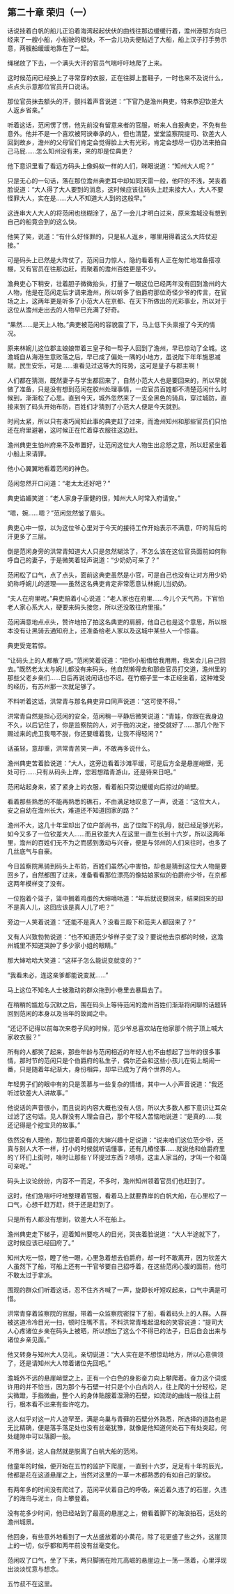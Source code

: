 ## 第二十章 **荣归（一）**

话说挂着白帆的船儿正沿着海湾起起伏伏的曲线往那边缓缓行着，澹州港那方向已经来了一艘小船，小船驶的极快，不一会儿功夫便贴近了大船，船上汉子打手势示意，两艘船缓缓地靠在了一起。

绳梯放了下去，一个满头大汗的官员气喘吁吁地爬了上来。

这时候范闲已经换上了寻常穿的衣服，正在往脚上套鞋子，一时也来不及说什么，点点头示意那位官员开口说话。

那位官员抹去额头的汗，颤抖着声音说道：“下官乃是澹州典吏，特来恭迎钦差大人返乡省亲。”

听着这话，范闲愣了愣，他先前没有留意来者的官服，听来人自报典吏，不免有些意外。他并不是一个喜欢被阿谀奉承的人，但也清楚，堂堂监察院提司、钦差大人回到故乡，澹州的父母官们肯定会觉得脸上大有光彩，肯定会想尽一切办法来拍自己马屁……怎么知州没有来，来的却是位典吏？

他下意识里看了看远方码头上像蚂蚁一样的人们，眯眼说道：“知州大人呢？”

只是无心的一句话，落在那位澹州典吏耳中却如同天雷一般，他吓的不浅，哭丧着脸说道：“大人得了大人要到的消息，这时候应该往码头上赶来接大人，大人不要怪罪大人，实在是……大人不知道大人到的这般早。”

这连串大人大人的将范闲也绕糊涂了，品了一会儿才明白过来，原来澹城没有想到自己的船竟会到的这么快。

他笑了笑，说道：“有什么好怪罪的，只是私人返乡，哪里用得着这么大阵仗迎接。”

可是码头上已然是大阵仗了，范闲目力惊人，隐约看着有人正在匆忙地准备搭凉棚，又有官员在往那边赶，而聚着的澹州百姓更是不少。

澹典吏心下稍安，壮着胆子微微抬头，打量了一眼这位已经两年没有回到澹州的大人物，他是在范闲走后才调来澹州，所以听多了伯爵府那位奇怪少爷的传言，在官场之上，这两年更是听多了小范大人在京都、在天下所做出的光彩事业，所以对于这位从澹州走出去的人物早已充满了好奇。

“果然……是天上人物。”典吏被范闲的容貌震了下，马上低下头禀报了今天的情况。

原来林婉儿这位郡主娘娘带着三皇子和一帮子人回到了澹州，早已惊动了全城。这澹城自从海港生意败落之后，早已成了偏处一隅的小地方，虽说陛下年年施恩减赋，民生安乐，可是……谁看见过这等大的阵势，这可是皇子与郡主啊！

人们都在猜测，既然妻子与学生都回来了，自然小范大人也是要回来的，所以早就做了准备，只是没有想到范闲在胶州处理事情，一应官员百姓都不清楚范闲什么时候到，渐渐松了心思。直到今天，城外忽然来了一支全黑色的骑兵，穿过城防，直接来到了码头开始布防，百姓们才猜到了小范大人便是今天就到。

时间太紧，所以只有凑巧闻知此事的典吏赶了过来，而澹州知州和那些官员们只怕还在府里避暑，这时候正在忙着穿衣服往这边赶。

澹州典吏生怕州府来不及布置好，让范闲这位大人物生出忿怒之意，所以赶紧坐着小船上来请罪。

他小心翼翼地看着范闲的神色。

范闲忽然开口问道：“老太太还好吧？”

典吏谄媚笑道：“老人家身子康健的很，知州大人时常入府请安。”

“嗯，婉……嗯？”范闲忽然皱了眉头。

典吏心中一惊，以为这位爷心里对于今天的接待工作开始表示不满意，吓的背后的汗更多了三层。

倒是范闲身旁的洪常青知道大人只是忽然糊涂了，不怎么该在这位官员面前如何称呼自己的妻子，于是微笑着轻声说道：“少奶奶可来了？”

范闲松了口气，点了点头，面前这典吏虽然是小官，可是自己也没有让对方用少奶奶称呼婉儿的道理——虽然这名典吏肯定非常愿意认林婉儿当奶奶。

“夫人在府里呢。”典吏赔着小心说道：“老人家也在府里……今儿个天气热，下官怕老人家心系大人，硬要来码头接您，所以还没敢往府里报。”

范闲满意地点点头，赞许地拍了拍这名典吏的肩膀，他自己也是这个意思，所以根本没有让黑骑去通知府上，还准备给老人家以及这城中某些人一个惊喜。

典吏受宠若惊。

“让码头上的人都散了吧。”范闲笑着说道：“把你小船借给我用用，我呆会儿自己回去。”既然老太太与婉儿都没有来码头，他自然懒得去和那些官员打交道，澹州里的那些父老乡亲们……日后再说说闲话也不迟。在竹棚子里一本正经坐着，这种难受的经历，有苏州那一次就足够了。

不料听着这话，洪常青与那名典吏异口同声说道：“这可使不得。”

洪常青自然是担心范闲的安全，范闲稍一平静后微笑说道：“青娃，你跟在我身边不久，以后记住了，你是监察院的人，对于我的决定，接受就好了……那几个陛下赐过来的虎卫我甩不脱，你还要缠着我，让我不得轻闲？”

话虽轻，意却重，洪常青苦笑一声，不敢再多说什么。

澹州典吏苦着脸说道：“大人，这旁边看着沙滩平缓，可是后方全是悬崖峭壁，无处可行……只有从码头上岸，您若想踏青游山，还是待来日吧。”

范闲站起身来，紧了紧身上的衣服，看着船只旁边缓缓向后掠过的峭壁。

看着那些熟悉的不能再熟悉的礁石，不由满足地叹息了一声，说道：“这位大人，安之自幼在澹州长大，难道还不知道回家的路？”

澹州不大，这几十年里却出了位户部尚书，出了位陛下的乳母，就已经足够光彩，如今又多了一位钦差大人……而且钦差大人在这里一直生长到十六岁，所以这两年里，澹州的百姓们无不为之而感到激动与兴奋，便是与邻州的人们来往时，也多了几丝底气与自豪。

今日监察院黑骑到码头上布防，百姓们虽然心中害怕，却也是猜到这位大人物是要回乡了，自然都围了过来，准备看看那位漂亮的像姑娘家似的伯爵府少爷，在京都这两年模样变了没有。

一位抱着个篮子，篮中搁着鸡蛋的大婶嘀咕道：“年后就说要回来，结果回来的却不是真人儿，这回应该是真人儿了吧？”

旁边一人笑着说道：“还能不是真人？没看三殿下和范夫人都回来了？”

又有人兴致勃勃说道：“也不知道范少爷样子变了没？要说他去京都的时候，这澹州城里不知道哭肿了多少家小姐的眼睛。”

那大婶哈哈大笑道：“这样子怎么能说变就变的？”

“我看未必，连这亲爹都能说变就……”

马上这位不知名人士被激动的群众拖到小巷里去暴扁去了。

在稍稍的尴尬与沉默之后，围在码头上等待范闲的澹州百姓们渐渐将闲聊的话题转回到范闲的本身以及当年的故闻之中。

“还记不记得以前每次来卷子风的时候，范少爷总喜欢站在他家那个院子顶上喊大家收衣服？”

所有的人都笑了起来，那些年龄与范闲相近的年轻人也不由想起了当年的很多事情，那时节的范闲只是个伯爵府的私生子，偶尔还会和这些小孩儿在街上胡闹一番，只是随着年纪渐大，身份相异，却早已成为了两个世界的人。

年轻男子们的眼中有的只是羡慕与一些复杂的情绪，其中一人小声音说道：“我还听过钦差大人讲故事。”

他说话的声音很小，而且说的内容大概也没有人信，所以大多数人都下意识让耳朵过滤了这句话。见人群没有人理会自己，那个年轻人苦恼地说道：“是真的……我还记得是个挖宝贝的故事。”

依然没有人理他，那位提着鸡蛋的大婶兴趣十足说道：“说来咱们这位范少爷，还真与别人大不一样，打小的时候就听话懂事，还有几樁怪事……就说他和伯爵府里的丫环们上街时，啥时让那些丫环提过东西？啧啧，这主人家当的，才叫一个和蔼可亲呢。”

码头上议论纷纷，内容不一而足，不多时，澹州知州领着官员们也赶到了。

这时，他们急喘吁吁地整理着官服，看着马上就要靠岸的白帆大船，在心里松了一口气，心想千赶万赶，终于还是赶到了。

只是所有人都没有想到，钦差大人不在船上。

澹州典吏走下梯子，迎着知州要吃人的目光，哭丧着脸说道：“大人半途就下了，这时候应该已经回府了。”

知州大吃一惊，瞪了他一眼，心里急着想去伯爵府，却一时不敢离开，因为钦差大人虽然下了船，可船上还有一干官爷要自己招呼着，在这些范闲心腹的面前，他可不敢太过于拿派。

围观的群众们听着这话，忍不住齐齐喊了一声，旋即长吁短叹起来，口气中满是可惜。

洪常青穿着监察院的官服，带着一众监察院密探下了船，看着码头上的人群。人群被这道冷冷目光一扫，顿时住嘴不言。不料洪常青堆起温和的笑容说道：“提司大人心疼诸位乡亲在码头上被晒，所以想出了这么个不得已的法子，日后自会出来与诸位乡亲见面。”

他又转身与知州大人见礼，亲切说道：“大人实在是不想惊动地方，所以心意俱领了，还是请知州大人带着诸位先回吧。”

澹城外不远的悬崖峭壁之上，正有一个白色的身影奋力向上攀爬着。奋力这个词或许用的并不恰当，因为那个与石壁一衬只是个小白点的人，往上爬的十分轻松，足尖微蹬，手指微曲，整个人的身体贴服着湿滑的石壁，如流动的曲线一般往上前行，根本看不出来有些许吃力。

这人似乎对这一片人迹罕至，满是鸟巢与青藓的石壁分外熟悉，所选择的道路也是无比精确，便是落手落足处也没有丝毫犹豫，就像是他知道何处石下有处突起，何处缝隙中可以落脚一般。

不用多说，这人自然就是脱离了白帆大船的范闲。

他童年的时候，便开始在五竹的监护下爬崖，一直到十六岁，足足有十年的辰光，他都是花在这道悬崖之上，当然对这里的一草一木都熟悉的有如自己的掌纹。

有两年多的时间没有爬过了，范闲平伏着自己的呼吸，亲近着久违了的石崖，久违了的海鸟与泥土，向上攀登着。

没有花多少时间，他已经站到了最高的悬崖之上，俯看着脚下的海浪拍石，远处的澹州城景。

他回身，有些意外地看到了一大丛盛放着的小黄花，除了花更盛了些之外，这崖顶上的一切，似乎都和两年前没有丝毫变化。

范闲叹了口气，坐了下来，两只脚搁在险兀高崛的悬崖边上一荡一荡着，心里浮现出淡淡忧意与想念。

五竹叔不在这里。

